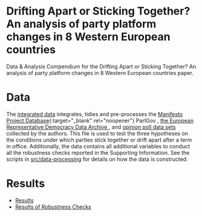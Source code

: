 # Drifting Apart or Sticking Together? An analysis of party platform changes in 8 Western European countries
Data &amp; Analysis Compendium for the Drifting Apart or Sticking Together? An analysis of party platform changes in 8 Western European countries paper.

# Data
The [integrated data](data/intermediate/cleaned_dyadic_data.csv) integrates, tidies and pre-processes the [Manifesto Project Database](https://manifesto-project.wzb.eu/datasets){:target="_blank" rel="noopener"} ParlGov </a>, <a href = "https://erdda.org/cpd/" target="_blank" > the European Representative Democracy Data Archive </a>, and [opinion poll data sets](data/raw/poll_data.csv) collected by the authors. This file is used to test the three hypotheses on the conditions under which parties stick together or drift apart after a term in office. Additionally, the data contains all additional variables to conduct all the robustness checks reported in the Supporting Information. See the scripts in [src/data-processing](src/README.md) for details on how the data is constructed.

# Results
* [Results](src/analysis/01_main_analysis.md)
* [Results of Robustness Checks](src/analysis/02_robustness_checks.md)
